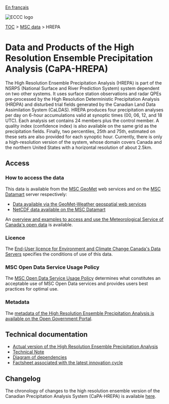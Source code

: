 [En français](readme_hrepa_fr.md)

![ECCC logo](../../img_eccc-logo.png)

[TOC](../../readme_en.md) > [MSC data](../readme_en.md) > HREPA 

# Data and Products of the High Resolution Ensemble Precipitation Analysis (CaPA-HREPA)

The High Resolution Ensemble Precipitation Analysis (HREPA) is part of the NSRPS (National Surface and River Prediction System) system dependent on two other systems. It uses surface station observations and radar QPEs pre-processed by the High Resolution Deterministic Precipitation Analysis (HRDPA) and disturbed trial fields generated by the Canadian Land Data Assimilation System (CaLDAS). HREPA produces four precipitation analyses per day on 6-hour accumulations valid at synoptic times (00, 06, 12, and 18 UTC). Each analysis set contains 24 members plus the control member. A quality index (confidence index) is also available on the same grid as the precipitation fields. Finally, two percentiles, 25th and 75th, estimated on these sets are also provided for each synoptic hour. Currently, there is only a high-resolution version of the system, whose domain covers Canada and the northern United States with a horizontal resolution of about 2.5km.

## Access

### How to access the data

This data is available from the [MSC GeoMet](https://eccc-msc.github.io/open-data/msc-geomet/readme_en/) web services and on the [MSC Datamart](../../msc-datamart/readme_en.md) server respectively:

* [Data available via the GeoMet-Weather geospatial web services](https://eccc-msc.github.io/open-data/msc-geomet/readme_en/)
* [NetCDF data available on the MSC Datamart](readme_hrepa-datamart_en.md) 

An [overview and examples to access and use the Meteorological Service of Canada's open data](../../usage/readme_en.md) is available.

### Licence

The [End-User licence for Environment and Climate Change Canada's Data Servers](../../licence/readme_en.md) specifies the conditions of use of this data.

### MSC Open Data Service Usage Policy

The [MSC Open Data Service Usage Policy](../../usage-policy/readme_en.md) determines what constitutes an acceptable use of MSC Open Data services and provides users best practices for optimal use.

### Metadata

The [metadata of the High Resolution Ensemble Precipitation Analysis is available on the Open Government Portal](https://open.canada.ca/data/en/dataset/62c5f03f-8f03-466a-960a-88fbc5882c11).

## Technical documentation

* [Actual version of the High Resolution Ensemble Precipitation Analysis](https://collaboration.cmc.ec.gc.ca/cmc/CMOI/product_guide/docs/tech_specifications/tech_specifications_HREPA_e.pdf)
* [Technical Note](https://collaboration.cmc.ec.gc.ca/cmc/cmoi/product_guide/docs/lib/technote_capa_hrepa_e.pdf)
* [Diagram of dependencies](https://collaboration.cmc.ec.gc.ca/cmc/cmos/public_doc/msc-data/nwep-dependency-diagrams/system_NSRPS-HREPA_en.svg)
* [Factsheet associated with the latest innovation cycle](https://collaboration.cmc.ec.gc.ca/cmc/cmoi/product_guide/docs/fact_sheets/factsheet_hrepa_e.pdf)

## Changelog

The chronology of changes to the high resolution ensemble version of the Canadian Precipitation Analysis System (CaPA-HREPA) is available [here](changelog_hrepa_en.md).